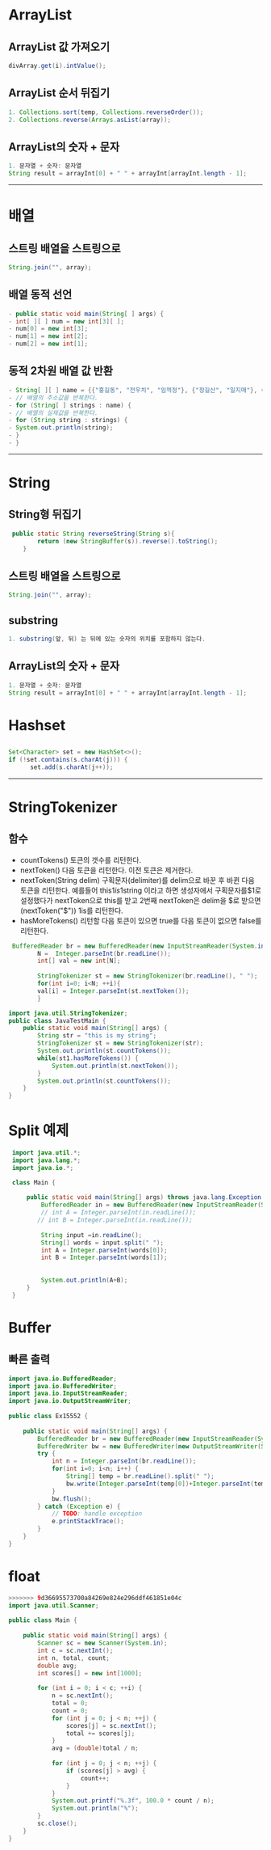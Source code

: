 
# ArrayList

## ArrayList 값 가져오기 
```java
divArray.get(i).intValue();
```

## ArrayList 순서 뒤집기
```java
1. Collections.sort(temp, Collections.reverseOrder());
2. Collections.reverse(Arrays.asList(array));
```


## ArrayList의 숫자 + 문자
```java
1. 문자열 + 숫자: 문자열
String result = arrayInt[0] + " " + arrayInt[arrayInt.length - 1];
```

<hr/>


# 배열
## 스트링 배열을 스트링으로
```java
String.join("", array);
```

## 배열 동적 선언
```java
- public static void main(String[ ] args) {
- int[ ][ ] num = new int[3][ ];
- num[0] = new int[3];
- num[1] = new int[2];
- num[2] = new int[1];
```

## 동적 2차원 배열 값 반환
```java
- String[ ][ ] name = {{"홍길동", "전우치", "임꺽정"}, {"장길산", "일지매"}, {"조세형"}};
- // 배열의 주소값을 반복한다.
- for (String[ ] strings : name) {
- // 배열의 실제값을 반복한다.
- for (String string : strings) {
- System.out.println(string);
- }
- }
```

<hr/>

# String
## String형 뒤집기
```java
 public static String reverseString(String s){
        return (new StringBuffer(s)).reverse().toString();
    }
```

## 스트링 배열을 스트링으로
```java
String.join("", array);
```

## substring
```java
1. substring(앞, 뒤) 는 뒤에 있는 숫자의 위치를 포함하지 않는다.
```

## ArrayList의 숫자 + 문자
```java
1. 문자열 + 숫자: 문자열
String result = arrayInt[0] + " " + arrayInt[arrayInt.length - 1];
```


# Hashset
## 
```java
Set<Character> set = new HashSet<>();
if (!set.contains(s.charAt(j))) {
      set.add(s.charAt(j++));
```



<hr/>

# StringTokenizer
## 함수
* countTokens()                            토큰의 갯수를 리턴한다.
* nextToken()                                다음 토큰을 리턴한다. 이전 토큰은 제거한다.
* nextToken(String delim)                구획문자(delimiter)를 delim으로 바꾼 후 바뀐 다음 토큰을 리턴한다. 예를들어 this$1is$1string 이라고 하면 생성자에서 구획문자를$1로 설정했다가 nextToken으로 this를 받고 2번째 nextToken은 delim을 $로 받으면(nextToken("$")) 1is를 리턴한다.
* hasMoreTokens()                        리턴할 다음 토큰이 있으면 true를 다음 토큰이 없으면 false를 리턴한다.




```java
 BufferedReader br = new BufferedReader(new InputStreamReader(System.in));
        N =  Integer.parseInt(br.readLine());
        int[] val = new int[N];
        
        StringTokenizer st = new StringTokenizer(br.readLine(), " ");
        for(int i=0; i<N; ++i){
        val[i] = Integer.parseInt(st.nextToken());
        }
```

```java
import java.util.StringTokenizer; 
public class JavaTestMain { 
	public static void main(String[] args) { 
		String str = "this is my string"; 
		StringTokenizer st = new StringTokenizer(str); 
		System.out.println(st.countTokens()); 
		while(st1.hasMoreTokens()) { 
			System.out.println(st.nextToken()); 
		} 
		System.out.println(st.countTokens()); 
	} 
}
```


# Split 예제
```java
 import java.util.*;
 import java.lang.*;
 import java.io.*;

 class Main {
    
     public static void main(String[] args) throws java.lang.Exception {
         BufferedReader in = new BufferedReader(new InputStreamReader(System.in));
         // int A = Integer.parseInt(in.readLine());
        // int B = Integer.parseInt(in.readLine());
        
         String input =in.readLine();
         String[] words = input.split(" ");
         int A = Integer.parseInt(words[0]);
         int B = Integer.parseInt(words[1]);
        
        
         System.out.println(A+B);
     }
 }
```

# Buffer
## 빠른 출력
``` JAVA
import java.io.BufferedReader;
import java.io.BufferedWriter;
import java.io.InputStreamReader;
import java.io.OutputStreamWriter;
 
public class Ex15552 {
 
    public static void main(String[] args) {
        BufferedReader br = new BufferedReader(new InputStreamReader(System.in));
        BufferedWriter bw = new BufferedWriter(new OutputStreamWriter(System.out));
        try {
            int n = Integer.parseInt(br.readLine());
            for(int i=0; i<n; i++) {
                String[] temp = br.readLine().split(" ");
                bw.write(Integer.parseInt(temp[0])+Integer.parseInt(temp[1])+"\n");
            }
            bw.flush();
        } catch (Exception e) {
            // TODO: handle exception
            e.printStackTrace();
        }
    }
}
```

# float
```java
>>>>>>> 9d36695573700a84269e824e296ddf461851e04c
import java.util.Scanner;
 
public class Main {
 
    public static void main(String[] args) {
        Scanner sc = new Scanner(System.in);
        int c = sc.nextInt();
        int n, total, count;
        double avg;
        int scores[] = new int[1000];
         
        for (int i = 0; i < c; ++i) {
            n = sc.nextInt();
            total = 0;
            count = 0;
            for (int j = 0; j < n; ++j) {
                scores[j] = sc.nextInt();
                total += scores[j];
            }
            avg = (double)total / n;
             
            for (int j = 0; j < n; ++j) {
                if (scores[j] > avg) {
                    count++;
                }
            }
            System.out.printf("%.3f", 100.0 * count / n);
            System.out.println("%");
        }
        sc.close();
    }
}
```

